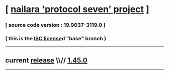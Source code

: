 
# [ [nailara 'protocol seven' project](http://src.nailara.net/) ]

### [ source code version : 19.9037-3119.0 ]

### ( this is the [ISC license](license)d "base" branch )
---
## current [release](https://github.com/anotherlink/nailara/releases) \\\\// [1.45.0](https://github.com/anotherlink/nailara/releases/tag/1.45.0)
---
